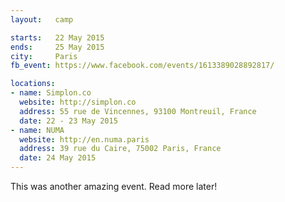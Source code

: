 ```yaml
---
layout:   camp

starts:   22 May 2015
ends:     25 May 2015
city:     Paris
fb_event: https://www.facebook.com/events/1613389028892817/

locations:
- name: Simplon.co
  website: http://simplon.co
  address: 55 rue de Vincennes, 93100 Montreuil, France
  date: 22 - 23 May 2015
- name: NUMA
  website: http://en.numa.paris
  address: 39 rue du Caire, 75002 Paris, France
  date: 24 May 2015
---
```


This was another amazing event. Read more later!

